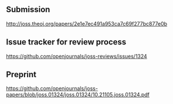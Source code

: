 ## Submission
http://joss.theoj.org/papers/2e1e7ec491a953ca7c69f277bc877e0b

## Issue tracker for review process
https://github.com/openjournals/joss-reviews/issues/1324

## Preprint
https://github.com/openjournals/joss-papers/blob/joss.01324/joss.01324/10.21105.joss.01324.pdf
